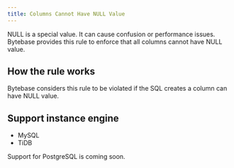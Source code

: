 ```yaml
---
title: Columns Cannot Have NULL Value
---
```


NULL is a special value. It can cause confusion or performance issues. Bytebase provides this rule to enforce that all columns cannot have NULL value. 

## How the rule works

Bytebase considers this rule to be violated if the SQL creates a column can have NULL value.

## Support instance engine

- MySQL
- TiDB

Support for PostgreSQL is coming soon.